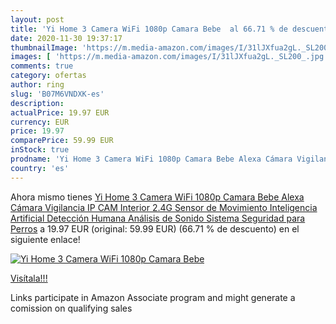 ```yaml
---
layout: post
title: 'Yi Home 3 Camera WiFi 1080p Camara Bebe  al 66.71 % de descuento'
date: 2020-11-30 19:37:17
thumbnailImage: 'https://m.media-amazon.com/images/I/31lJXfua2gL._SL200_.jpg'
images: [ 'https://m.media-amazon.com/images/I/31lJXfua2gL._SL200_.jpg' ]
comments: true
category: ofertas
author: ring
slug: 'B07M6VNDXK-es'
description:
actualPrice: 19.97 EUR
currency: EUR
price: 19.97
comparePrice: 59.99 EUR
inStock: true
prodname: 'Yi Home 3 Camera WiFi 1080p Camara Bebe Alexa Cámara Vigilancia IP CAM Interior 2.4G Sensor de Movimiento Inteligencia Artificial Detección Humana Análisis de Sonido Sistema Seguridad para Perros'
country: 'es'
---
```


Ahora mismo tienes [Yi Home 3 Camera WiFi 1080p Camara Bebe Alexa Cámara Vigilancia IP CAM Interior 2.4G Sensor de Movimiento Inteligencia Artificial Detección Humana Análisis de Sonido Sistema Seguridad para Perros](https://www.amazon.es/dp/B07M6VNDXK/?tag=tolees-21) a 19.97 EUR (original: 59.99 EUR) (66.71 %  de descuento) en el siguiente enlace!

[![Yi Home 3 Camera WiFi 1080p Camara Bebe ](https://m.media-amazon.com/images/I/31lJXfua2gL._SL200_.jpg)](https://www.amazon.es/dp/B07M6VNDXK/?tag=tolees-21)

[Visítala!!!](https://www.amazon.es/dp/B07M6VNDXK/?tag=tolees-21)

Links participate in Amazon Associate program and might generate a comission on qualifying sales
